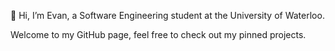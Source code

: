 👋 Hi, I’m Evan, a Software Engineering student at the University of Waterloo.

Welcome to my GitHub page, feel free to check out my pinned projects.


<!---
EvanWang04/EvanWang04 is a ✨ particular ✨ repository because its `README.md` (this file) appears on your GitHub profile.
You can click the Preview link to take a look at your changes.
--->

